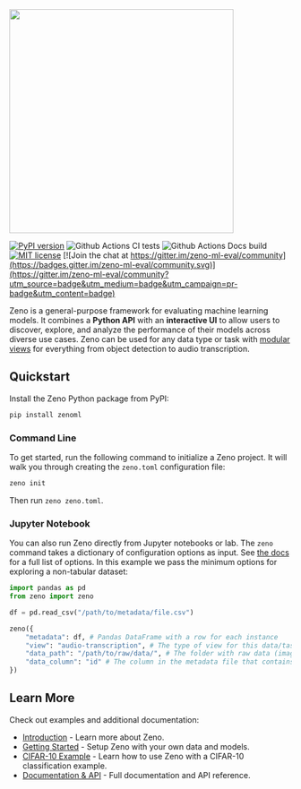 <img src="./zeno.png" width="400px"/>

[![PyPI version](https://badge.fury.io/py/zenoml.svg)](https://badge.fury.io/py/zenoml)
![Github Actions CI tests](https://github.com/zeno-ml/zeno/actions/workflows/test.yml/badge.svg)
![Github Actions Docs build](https://github.com/zeno-ml/zenoml.com/actions/workflows/docs.yml/badge.svg)
[![MIT license](https://img.shields.io/badge/License-MIT-blue.svg)](https://lbesson.mit-license.org/) [![Join the chat at https://gitter.im/zeno-ml-eval/community](https://badges.gitter.im/zeno-ml-eval/community.svg)](https://gitter.im/zeno-ml-eval/community?utm_source=badge&utm_medium=badge&utm_campaign=pr-badge&utm_content=badge)

Zeno is a general-purpose framework for evaluating machine learning models.
It combines a **Python API** with an **interactive UI** to allow users to discover, explore, and analyze the performance of their models across diverse use cases.
Zeno can be used for any data type or task with [modular views](https://zenoml.com/docs/views/) for everything from object detection to audio transcription.

## Quickstart

Install the Zeno Python package from PyPI:

```bash
pip install zenoml
```

### Command Line

To get started, run the following command to initialize a Zeno project. It will walk you through creating the `zeno.toml` configuration file:

```bash
zeno init
```

Then run `zeno zeno.toml`.

### Jupyter Notebook

You can also run Zeno directly from Jupyter notebooks or lab. The `zeno` command takes a dictionary of configuration options as input. See [the docs](https://zenoml.com/docs/configuration) for a full list of options. In this example we pass the minimum options for exploring a non-tabular dataset:

```python
import pandas as pd
from zeno import zeno

df = pd.read_csv("/path/to/metadata/file.csv")

zeno({
	"metadata": df, # Pandas DataFrame with a row for each instance
    "view": "audio-transcription", # The type of view for this data/task
    "data_path": "/path/to/raw/data/", # The folder with raw data (images, audio, etc.)
    "data_column": "id" # The column in the metadata file that contains the relative paths of files in data_path
})

```

## Learn More

Check out examples and additional documentation:

- [Introduction](http://zenoml.com/docs/intro/) - Learn more about Zeno.
- [Getting Started](http://zenoml.com/docs/intro/get_started) - Setup Zeno with your own data and models.
- [CIFAR-10 Example](http://zenoml.com/docs/intro/cifar) - Learn how to use Zeno with a CIFAR-10 classification example.
- [Documentation & API](http://zenoml.com/docs/intro/) - Full documentation and API reference.
